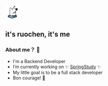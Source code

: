 <img src="https://raw.githubusercontent.com/iruochen/iruochen/master/me.gif" width="50">

## it's ruochen, it's me

### About me？ :eyes:
- I'm a Backend Developer
- I’m currently working on ✨ [SpringStudy](https://github.com/iruochen/SpringStudy) ✨
- My little goal is to be a full stack developer
- Bon courage! 🥂

